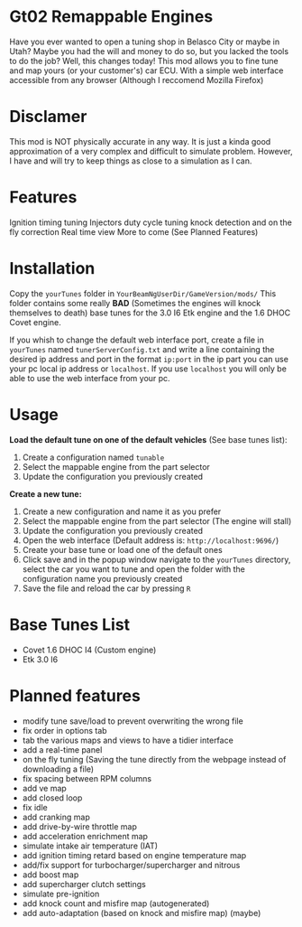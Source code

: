 # Gt02 Remappable Engines
Have you ever wanted to open a tuning shop in Belasco City or maybe in Utah?
Maybe you had the will and money to do so, but you lacked the tools to do the job?
Well, this changes today!
This mod allows you to fine tune and map yours (or your customer's) car ECU.
With a simple web interface accessible from any browser (Although I reccomend Mozilla Firefox)

# Disclamer
This mod is NOT physically accurate in any way. It is just a kinda good approximation of a very complex and difficult to simulate problem.
However, I have and will try to keep things as close to a simulation as I can.

# Features
Ignition timing tuning
Injectors duty cycle tuning
knock detection and on the fly correction
Real time view
More to come (See Planned Features)

# Installation
Copy the ```yourTunes``` folder in ```YourBeamNgUserDir/GameVersion/mods/```
This folder contains some really **BAD** (Sometimes the engines will knock themselves to death) base tunes for the 3.0 I6 Etk engine and the 1.6 DHOC Covet engine.

If you whish to change the default web interface port, create a file in ```yourTunes``` named ```tunerServerConfig.txt``` and write a line containing the desired ip address and port in the format ```ip:port``` in the ip part you can use your pc local ip address or ```localhost```. If you use ```localhost``` you will only be able to use the web interface from your pc.

# Usage
**Load the default tune on one of the default vehicles** (See base tunes list):
1. Create a configuration named ```tunable```
2. Select the mappable engine from the part selector
3. Update the configuration you previously created

**Create a new tune:**
1. Create a new configuration and name it as you prefer
2. Select the mappable engine from the part selector (The engine will stall) 
3. Update the configuration you previously created
4. Open the web interface (Default address is: ```http://localhost:9696/```)
5. Create your base tune or load one of the default ones
6. Click save and in the popup window navigate to the ```yourTunes``` directory, select the car you want to tune and open the folder with the configuration name you previously created
7. Save the file and reload the car by pressing ```R```

# Base Tunes List
- Covet 1.6 DHOC I4 (Custom engine)
- Etk 3.0 I6

# Planned features
- modify tune save/load to prevent overwriting the wrong file
- fix order in options tab
- tab the various maps and views to have a tidier interface
- add a real-time panel
- on the fly tuning (Saving the tune directly from the webpage instead of downloading a file)
- fix spacing between RPM columns
- add ve map
- add closed loop
- fix idle
- add cranking map
- add drive-by-wire throttle map
- add acceleration enrichment map
- simulate intake air temperature (IAT)
- add ignition timing retard based on engine temperature map
- add/fix support for turbocharger/supercharger and nitrous
- add boost map
- add supercharger clutch settings
- simulate pre-ignition
- add knock count and misfire map (autogenerated)
- add auto-adaptation (based on knock and misfire map) (maybe)

